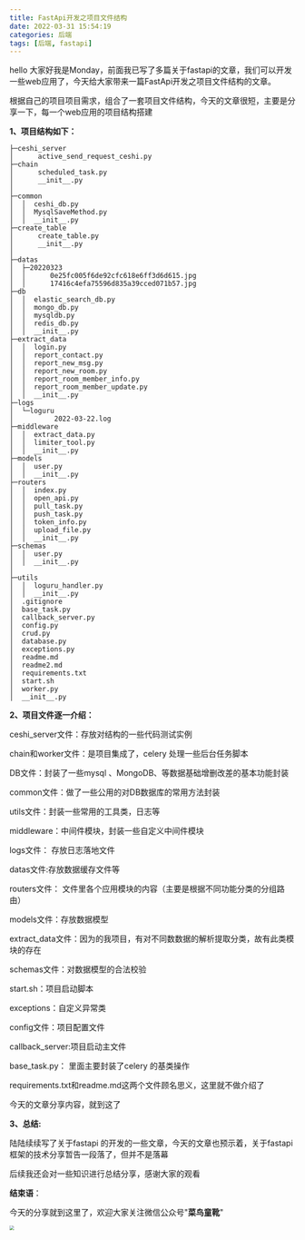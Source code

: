 ```yaml
---
title: FastApi开发之项目文件结构
date: 2022-03-31 15:54:19
categories: 后端
tags: [后端, fastapi]
---
```


hello 大家好我是Monday，前面我已写了多篇关于fastapi的文章，我们可以开发一些web应用了，今天给大家带来一篇FastApi开发之项目文件结构的文章。

<!--more-->

根据自己的项目项目需求，组合了一套项目文件结构，今天的文章很短，主要是分享一下，每一个web应用的项目结构搭建

**1、项目结构如下：**

```
├─ceshi_server
│      active_send_request_ceshi.py
├─chain
│      scheduled_task.py
│      __init__.py
│
├─common
│  │  ceshi_db.py
│  │  MysqlSaveMethod.py
│  │  __init__.py
├─create_table
│      create_table.py
│      __init__.py
│
├─datas
│  ├─20220323
│  │      0e25fc005f6de92cfc618e6ff3d6d615.jpg
│  │      17416c4efa75596d835a39cced071b57.jpg
├─db
│  │  elastic_search_db.py
│  │  mongo_db.py
│  │  mysqldb.py
│  │  redis_db.py
│  │  __init__.py
├─extract_data
│  │  login.py
│  │  report_contact.py
│  │  report_new_msg.py
│  │  report_new_room.py
│  │  report_room_member_info.py
│  │  report_room_member_update.py
│  │  __init__.py
├─logs
│  └─loguru
│          2022-03-22.log
├─middleware
│  │  extract_data.py
│  │  limiter_tool.py
│  │  __init__.py
├─models
│  │  user.py
│  │  __init__.py
├─routers
│  │  index.py
│  │  open_api.py
│  │  pull_task.py
│  │  push_task.py
│  │  token_info.py
│  │  upload_file.py
│  │  __init__.py
├─schemas
│  │  user.py
│  │  __init__.py
│  
├─utils
│  │  loguru_handler.py
│  │  __init__.py
│  .gitignore
│  base_task.py
│  callback_server.py
│  config.py
│  crud.py
│  database.py
│  exceptions.py
│  readme.md
│  readme2.md
│  requirements.txt
│  start.sh
│  worker.py
│  __init__.py
```

**2、项目文件逐一介绍：**

ceshi_server文件：存放对结构的一些代码测试实例

chain和worker文件：是项目集成了，celery 处理一些后台任务脚本

DB文件：封装了一些mysql 、MongoDB、等数据基础增删改差的基本功能封装

common文件：做了一些公用的对DB数据库的常用方法封装

utils文件：封装一些常用的工具类，日志等

middleware：中间件模块，封装一些自定义中间件模块

logs文件： 存放日志落地文件

datas文件:存放数据缓存文件等

routers文件： 文件里各个应用模块的内容（主要是根据不同功能分类的分组路由）

models文件：存放数据模型

extract_data文件：因为的我项目，有对不同数数据的解析提取分类，故有此类模块的存在

schemas文件：对数据模型的合法校验

start.sh：项目启动脚本

exceptions：自定义异常类

 config文件：项目配置文件

callback_server:项目启动主文件

base_task.py： 里面主要封装了celery 的基类操作

 requirements.txt和readme.md这两个文件顾名思义，这里就不做介绍了



今天的文章分享内容，就到这了

**3、总结:**

陆陆续续写了关于fastapi 的开发的一些文章，今天的文章也预示着，关于fastapi框架的技术分享暂告一段落了，但并不是落幕

后续我还会对一些知识进行总结分享，感谢大家的观看

**结束语**：

​	今天的分享就到这里了，欢迎大家关注微信公众号"**菜鸟童靴**"

<img src="./FastApi开发之项目文件结构/微信.png" style="zoom: 50%;" />











